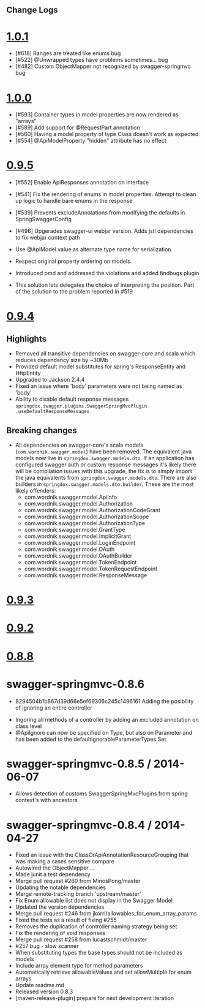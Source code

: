 ## Change Logs
[1.0.1](https://github.com/martypitt/swagger-springmvc/issues?q=milestone%3A1.0.1)
==================================================================================
- [#618] Ranges are treated like enums bug
- [#522] @Unwrapped types have problems sometimes... bug
- [#482] Custom ObjectMapper not recognized by swagger-springmvc bug

[1.0.0](https://github.com/martypitt/swagger-springmvc/issues?q=milestone%3A1.0.0)
==================================================================================
- [#593] Container types in model properties are now rendered as "arrays" 
- [#589] Add support for @RequestPart annotation
- [#560] Having a model property of type Class doesn't work as expected
- [#554] @ApiModelProperty "hidden" attribute has no effect

[0.9.5](https://github.com/martypitt/swagger-springmvc/issues?q=milestone%3A0.9.5)
==================================================================================
- [#552] Enable ApiResponses annotation on interface
- [#541] Fix the rendering of enums in model properties. Attempt to clean up logic to handle bare enums in the response
- [#539] Prevents excludeAnnotations from modifying the defaults in SpringSwaggerConfig
- [#496] Upgerades swagger-ui webjar version. Adds jstl dependencies to fix webjar context path

- Use @ApiModel.value as alternate type name for serialization
- Respect original property ordering on models.
- Introduced pmd and addressed the violations and added findbugs plugin
- This solution lets delegates the choice of interpreting the position. Part of the solution to the problem reported in #519


[0.9.4](https://github.com/martypitt/swagger-springmvc/issues?q=milestone%3A0.9.4)
===========================================
## Highlights
- Removed all transitive dependencies on swagger-core and scala which reduces dependency size by ~30Mb
- Provided default model substitutes for spring's ResponseEntity and HttpEntity
- Upgraded to Jackson 2.4.4
- Fixed an issue where 'body' parameters were not being named as 'body'
- Ability to disable default response messages `springdox.swagger.plugins.SwaggerSpringMvcPlugin
.useDefaultResponseMessages`

## Breaking changes
- All dependencies on swagger-core's scala models (`com.wordnik.swagger.model`) have been removed.
The equivalent java models now live in `springdox.swagger.models.dto`. If an application has
configured swagger auth or custom response messages it's likely there will be compilation issues with this
upgrade, the fix is to simply import the java equivalents from `springdox.swagger.models.dto`.
There are also builders in `springdox.swagger.models.dto.builder`. These are the most likely offenders:
   - com.wordnik.swagger.model.ApiInfo
   - com.wordnik.swagger.model.Authorization
   - com.wordnik.swagger.model.AuthorizationCodeGrant
   - com.wordnik.swagger.model.AuthorizationScope
   - com.wordnik.swagger.model.AuthorizationType
   - com.wordnik.swagger.model.GrantType
   - com.wordnik.swagger.model.ImplicitGrant
   - com.wordnik.swagger.model.LoginEndpoint
   - com.wordnik.swagger.model.OAuth
   - com.wordnik.swagger.model.OAuthBuilder
   - com.wordnik.swagger.model.TokenEndpoint
   - com.wordnik.swagger.model.TokenRequestEndpoint
   - com.wordnik.swagger.model.ResponseMessage

[0.9.3](https://github.com/martypitt/swagger-springmvc/issues?q=milestone%3A0.9.3)
===========================================

[0.9.2](https://github.com/martypitt/swagger-springmvc/issues?q=milestone%3A0.9.2)
===========================================

[0.8.8](https://github.com/martypitt/swagger-springmvc/issues?q=milestone%3A0.8.8)
===========================================

swagger-springmvc-0.8.6
===========================================
 * 8294504b1b867d39d66e5ef69306c245c1496161
Adding the posibility of ignoring an entire controller
 - Ingoring all methods of a controller by adding an excluded annotation
    on class level
 - @ApiIgnore can now be specified on Type, but also on Parameter and has
   been added to the defaultIgnorableParameterTypes Set

swagger-springmvc-0.8.5 / 2014-06-07
===========================================
 * Allows detection of customs SwaggerSpringMvcPlugins from spring context's with ancestors.

swagger-springmvc-0.8.4 / 2014-04-27
===========================================

 * Fixed an issue with the ClassOrApiAnnotationResourceGrouping that was making a cases sensitive compare
 * Autowired the ObjectMapper ...
 * Made junit a test dependency
 * Merge pull request #260 from MinosPong/master
 * Updating the notable dependencies
 * Merge remote-tracking branch 'upstream/master'
 * Fix Enum allowable list does not display in the Swagger Model
 * Updated the version dependencies
 * Merge pull request #246 from jkorri/allowables_for_enum_array_params
 * Fixed the tests as a result of fixing #255
 * Removes the duplication of controller naming strategy being set
 * Fix the rendering of void responses
 * Merge pull request #258 from lucastschmidt/master
 * #257 bug - slow scanner
 * When substituting types the base types should not be included as models
 * Include array element type for method parameters
 * Automatically retrieve allowableValues and set allowMultiple for enum arrays
 * Update readme.md
 * Released version 0.8.3
 * [maven-release-plugin] prepare for next development iteration

